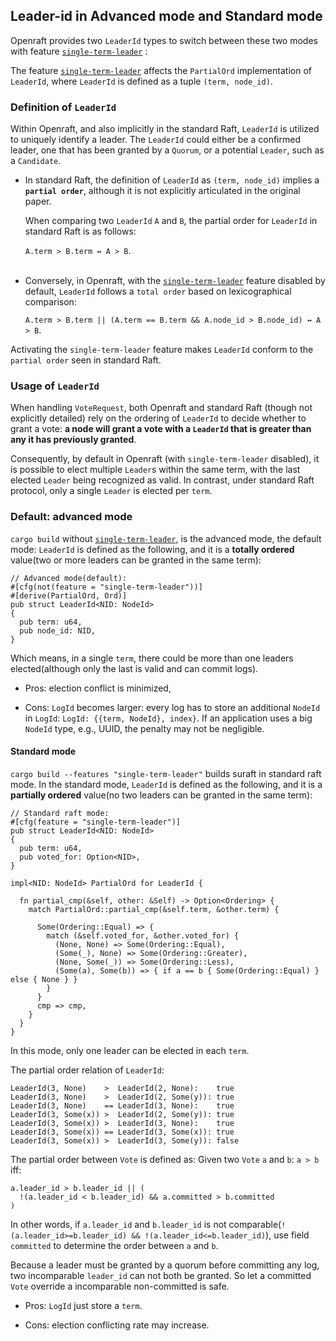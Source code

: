 ## Leader-id in Advanced mode and Standard mode

Openraft provides two `LeaderId` types to switch between these two modes with feature [`single-term-leader`] :

The feature [`single-term-leader`] affects the `PartialOrd` implementation of `LeaderId`, where `LeaderId` is defined as
a tuple `(term, node_id)`.

### Definition of `LeaderId`

Within Openraft, and also implicitly in the standard Raft, `LeaderId` is utilized to uniquely identify a leader. The
`LeaderId` could either be a confirmed leader, one that has been granted by a `Quorum`, or a potential `Leader`, such as
a `Candidate`.

- In standard Raft, the definition of `LeaderId` as `(term, node_id)` implies a **`partial order`**, although it is not
  explicitly articulated in the original paper.

  When comparing two `LeaderId` `A` and `B`, the partial order for `LeaderId` in standard Raft is as follows:

  `A.term > B.term ↔ A > B`.
  <br/><br/>

- Conversely, in Openraft, with the [`single-term-leader`] feature disabled by default, `LeaderId` follows a
  `total order` based on lexicographical comparison:

  `A.term > B.term || (A.term == B.term && A.node_id > B.node_id) ↔ A > B`.

Activating the `single-term-leader` feature makes `LeaderId` conform to the `partial order` seen in standard Raft.

### Usage of `LeaderId`

When handling `VoteRequest`, both Openraft and standard Raft (though not explicitly detailed) rely on the ordering of
`LeaderId` to decide whether to grant a vote:
**a node will grant a vote with a `LeaderId` that is greater than any it has previously granted**.

Consequently, by default in Openraft (with `single-term-leader` disabled), it is possible to elect multiple `Leader`s
within the same term, with the last elected `Leader` being recognized as valid. In contrast, under standard Raft
protocol, only a single `Leader` is elected per `term`.

### Default: advanced mode

`cargo build` without [`single-term-leader`][], is the advanced mode, the default mode:
`LeaderId` is defined as the following, and it is a **totally ordered** value(two or more leaders can be granted in the
same term):

```ignore
// Advanced mode(default):
#[cfg(not(feature = "single-term-leader"))]
#[derive(PartialOrd, Ord)]
pub struct LeaderId<NID: NodeId>
{
  pub term: u64,
  pub node_id: NID,
}
```

Which means, in a single `term`, there could be more than one leaders
elected(although only the last is valid and can commit logs).

- Pros: election conflict is minimized,

- Cons: `LogId` becomes larger: every log has to store an additional `NodeId` in `LogId`:
  `LogId: {{term, NodeId}, index}`.
  If an application uses a big `NodeId` type, e.g., UUID, the penalty may not
  be negligible.

#### Standard mode

`cargo build --features "single-term-leader"` builds suraft in standard raft mode.
In the standard mode, `LeaderId` is defined as the following, and it is a **partially ordered** value(no two leaders can
be granted in the same term):

```ignore
// Standard raft mode:
#[cfg(feature = "single-term-leader")]
pub struct LeaderId<NID: NodeId>
{
  pub term: u64,
  pub voted_for: Option<NID>,
}

impl<NID: NodeId> PartialOrd for LeaderId {

  fn partial_cmp(&self, other: &Self) -> Option<Ordering> {
    match PartialOrd::partial_cmp(&self.term, &other.term) {
    
      Some(Ordering::Equal) => {
        match (&self.voted_for, &other.voted_for) {
          (None, None) => Some(Ordering::Equal),
          (Some(_), None) => Some(Ordering::Greater),
          (None, Some(_)) => Some(Ordering::Less),
          (Some(a), Some(b)) => { if a == b { Some(Ordering::Equal) } else { None } }
        }
      }
      cmp => cmp,
    }
  }
}
```

In this mode, only one leader can be elected in each `term`.

The partial order relation of `LeaderId`:

```ignore
LeaderId(3, None)    >  LeaderId(2, None):    true
LeaderId(3, None)    >  LeaderId(2, Some(y)): true
LeaderId(3, None)    == LeaderId(3, None):    true
LeaderId(3, Some(x)) >  LeaderId(2, Some(y)): true
LeaderId(3, Some(x)) >  LeaderId(3, None):    true
LeaderId(3, Some(x)) == LeaderId(3, Some(x)): true
LeaderId(3, Some(x)) >  LeaderId(3, Some(y)): false
```

The partial order between `Vote` is defined as:
Given two `Vote` `a` and `b`:
`a > b` iff:

```ignore
a.leader_id > b.leader_id || (
  !(a.leader_id < b.leader_id) && a.committed > b.committed
)
```

In other words, if `a.leader_id` and `b.leader_id` is not
comparable(`!(a.leader_id>=b.leader_id) && !(a.leader_id<=b.leader_id)`), use
field `committed` to determine the order between `a` and `b`.

Because a leader must be granted by a quorum before committing any log, two
incomparable `leader_id` can not both be granted.
So let a committed `Vote` override a incomparable non-committed is safe.

- Pros: `LogId` just store a `term`.

- Cons: election conflicting rate may increase.

[`single-term-leader`]: crate::docs::feature_flags

